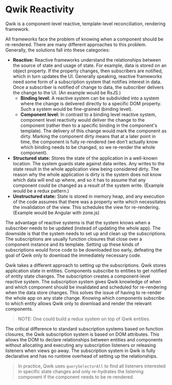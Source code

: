 # Qwik Reactivity

Qwik is a component-level reactive, template-level reconciliation, rendering framework.

All frameworks face the problem of knowing when a component should be re-rendered. There are many different approaches to this problem. Generally, the solutions fall into these categories:

- **Reactive:** Reactive frameworks understand the relationships between the source of state and usage of state. For example, data is stored on an object property. If the property changes, then subscribers are notified, which in turn updates the UI. Generally speaking, reactive frameworks need some form of a subscription system that notifies interest in data. Once a subscriber is notified of change to data, the subscriber delivers the change to the UI. (An example would be RxJS.)
  - **Binding level:** A reactive system can be subdivided into a system where the change is delivered directly to a specific DOM property. Such a system would be fine-grained (binding level).
  - **Component level:** In contrast to a binding level reactive system, component level reactivity would deliver the change to the component (rather then to a specific binding in the component's template). The delivery of this change would mark the component as dirty. Marking the component dirty means that at a later point in time, the component is fully re-rendered (we don't actually know which binding needs to be changed, so we re-render the whole component).
- **Structured state:** Stores the state of the application in a well-known location. The system guards state against data writes. Any writes to the state result in the whole application view being considered dirty. The reason why the whole application is dirty is the system does not know which data will end up where, and so it has to assume that any component could be changed as a result of the system write. (Example would be a redux pattern.)
- **Unstructured state:** State is stored in memory heap, and any execution of the code assumes that there was a property write which necessitates the invalidation of the view. This schedules the view for re-rendering. (Example would be Angular with zone.js)

The advantage of reactive systems is that the system knows when a subscriber needs to be updated (instead of updating the whole app). The downside is that the system needs to set up and clean up the subscriptions. The subscriptions are usually function closures that close over a component instance and its template. Setting up these kinds of subscriptions would force code to be downloaded too early, defeating the goal of Qwik only to download the immediately necessary code.

Qwik takes a different approach to setting up the subscriptions. Qwik stores application state in entities. Components subscribe to entities to get notified of entity state changes. The subscription creates a component-level reactive system. The subscription system gives Qwik knowledge of when and which component should be invalidated and scheduled for re-rendering when the data store changes. This solves the issue of having to re-render the whole app on any state change. Knowing which components subscribe to which entity allows Qwik only to download and render the relevant components.

> NOTE: One could build a redux system on top of Qwik entities.

The critical difference to standard subscription systems based on function closures, the Qwik subscription system is based on DOM attributes. This allows the DOM to declare relationships between entities and components without allocating and executing any subscription listeners or releasing listeners when views go away. The subscription system in Qwik is fully declarative and has no runtime overhead of setting up the relationships.

> In practice, Qwik uses `querySelectorAll` to find all listeners interested in specific state changes and only re-hydrates the listening component if the component needs to be re-rendered.
